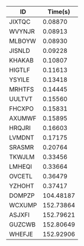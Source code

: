 |ID|Time(s)|
|-|-|
|JIXTQC|0.08870|
|WVYNJR|0.08913|
|MLBOYW|0.08930|
|JISNLD|0.09228|
|KHAKAB|0.10807|
|HIGTLF|0.11613|
|YSYILE|0.13418|
|MRHTFS|0.14445|
|UULTVT|0.15560|
|FHCXPO|0.15831|
|AXUMWF|0.15895|
|HRQJRI|0.16603|
|LVMDNT|0.17175|
|SRASMR|0.20764|
|TKWJLM|0.33456|
|LMHEQI|0.33664|
|OVCETL|0.36479|
|YZHOHT|0.37417|
|DOMPZP|104.48187|
|WCXUMP|152.73864|
|ASJXFI|152.79621|
|GUZCWB|152.80649|
|WHEFJE|152.92906|
